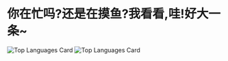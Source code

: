 # 你在忙吗?还是在摸鱼?我看看,哇!好大一条~
![Top Languages Card](https://github-readme-stats.vercel.app/api/top-langs/?username=lozijy)
![Top Languages Card](https://github-readme-stats.vercel.app/api/top-langs/?username=lozijy)
